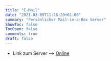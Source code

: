 ```yaml
---
title: "E-Mail"
date: "2021-03-09T11:26:29+01:00"
summary: "Persönlicher Mail-in-a-Box Server"
ShowToc: false
TocOpen: false
comments: true
draft: false
---
```


+ Link zum Server --> [Online](https://box.derchef.email/mail)
